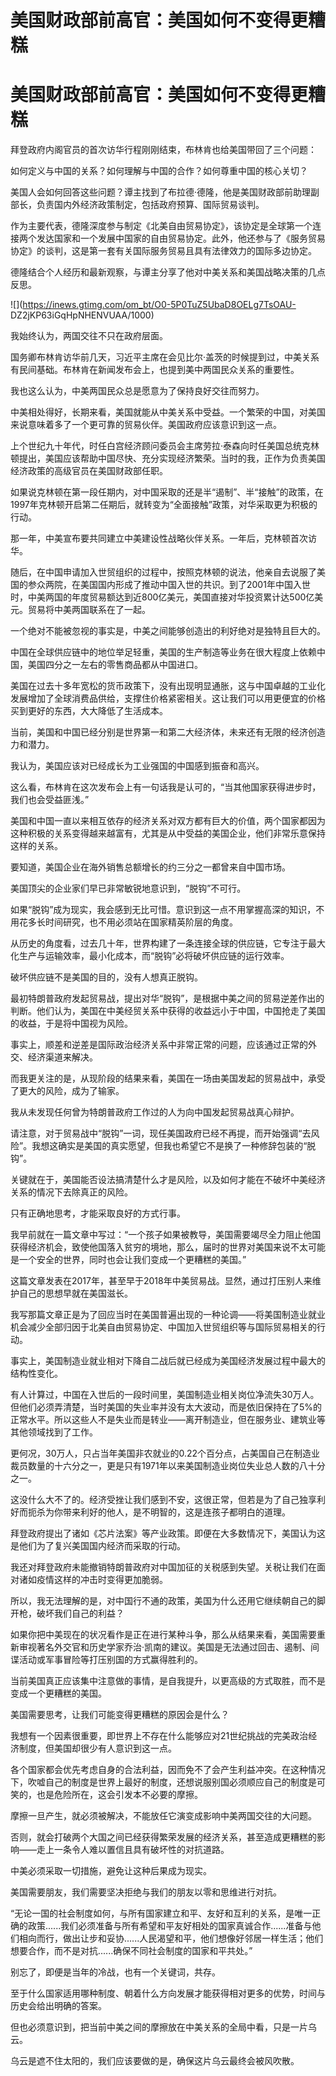 # 美国财政部前高官：美国如何不变得更糟糕

# 美国财政部前高官：美国如何不变得更糟糕

拜登政府内阁官员的首次访华行程刚刚结束，布林肯也给美国带回了三个问题：

如何定义与中国的关系？如何理解与中国的合作？如何尊重中国的核心关切？

美国人会如何回答这些问题？谭主找到了布拉德·德隆，他是美国财政部前助理副部长，负责国内外经济政策制定，包括政府预算、国际贸易谈判。

作为主要代表，德隆深度参与制定《北美自由贸易协定》，该协定是全球第一个连接两个发达国家和一个发展中国家的自由贸易协定。此外，他还参与了《服务贸易协定》的谈判，这是第一套有关国际服务贸易且具有法律效力的国际多边协定。

德隆结合个人经历和最新观察，与谭主分享了他对中美关系和美国战略决策的几点反思。

![](https://inews.gtimg.com/om_bt/O0-5P0TuZ5UbaD8OELg7TsOAU-
DZ2jKP63iGqHpNHENVUAA/1000)

我始终认为，两国交往不只在政府层面。

国务卿布林肯访华前几天，习近平主席在会见比尔·盖茨的时候提到过，中美关系有民间基础。布林肯在新闻发布会上，也提到美中两国民众关系的重要性。

我也这么认为，中美两国民众总是愿意为了保持良好交往而努力。

中美相处得好，长期来看，美国就能从中美关系中受益。一个繁荣的中国，对美国来说意味着多了一个更可靠的贸易伙伴。美国政府应该意识到这一点。

上个世纪九十年代，时任白宫经济顾问委员会主席劳拉·泰森向时任美国总统克林顿提出，美国应该帮助中国尽快、充分实现经济繁荣。当时的我，正作为负责美国经济政策的高级官员在美国财政部任职。

如果说克林顿在第一段任期内，对中国采取的还是半“遏制”、半“接触”的政策，在1997年克林顿开启第二任期后，就转变为“全面接触”政策，对华采取更为积极的行动。

那一年，中美宣布要共同建立中美建设性战略伙伴关系。一年后，克林顿首次访华。

随后，在中国申请加入世贸组织的过程中，按照克林顿的说法，他亲自去说服了美国的参众两院，在美国国内形成了推动中国入世的共识。到了2001年中国入世时，中美两国的年度贸易额达到近800亿美元，美国直接对华投资累计达500亿美元。贸易将中美两国联系在了一起。

一个绝对不能被忽视的事实是，中美之间能够创造出的利好绝对是独特且巨大的。

中国在全球供应链中的地位举足轻重，美国的生产制造等业务在很大程度上依赖中国，美国四分之一左右的零售商品都从中国进口。

美国在过去十多年宽松的货币政策下，没有出现明显通胀，这与中国卓越的工业化发展增加了全球消费品供给，支撑住价格紧密相关。这让我们可以用更便宜的价格买到更好的东西，大大降低了生活成本。

当前，美国和中国已经分别是世界第一和第二大经济体，未来还有无限的经济创造力和潜力。

我认为，美国应该对已经成长为工业强国的中国感到振奋和高兴。

这么看，布林肯在这次发布会上有一句话我是认可的，“当其他国家获得进步时，我们也会受益匪浅。”

美国和中国一直以来相互依存的经济关系对双方都有巨大的价值，两个国家都因为这种积极的关系变得越来越富有，尤其是从中受益的美国企业，他们非常乐意保持这样的关系。

要知道，美国企业在海外销售总额增长的约三分之一都曾来自中国市场。

美国顶尖的企业家们早已非常敏锐地意识到，“脱钩”不可行。

如果“脱钩”成为现实，我会感到无比可惜。意识到这一点不用掌握高深的知识，不用花多长时间研究，也不用必须站在国家精英阶层的角度。

从历史的角度看，过去几十年，世界构建了一条连接全球的供应链，它专注于最大化生产与运输效率，最小化成本，而“脱钩”必将破坏供应链的运行效率。

破坏供应链不是美国的目的，没有人想真正脱钩。

最初特朗普政府发起贸易战，提出对华“脱钩”，是根据中美之间的贸易逆差作出的判断。他们认为，美国在中美经贸关系中获得的收益远小于中国，中国抢走了美国的收益，于是将中国视为风险。

事实上，顺差和逆差是国际政治经济关系中非常正常的问题，应该通过正常的外交、经济渠道来解决。

而我更关注的是，从现阶段的结果来看，美国在一场由美国发起的贸易战中，承受了更大的风险，成为了输家。

我从未发现任何曾为特朗普政府工作过的人为向中国发起贸易战真心辩护。

请注意，对于贸易战中“脱钩”一词，现任美国政府已经不再提，而开始强调“去风险”。我想这确实是美国的真实愿望，但我也希望它不是换了一种修辞包装的“脱钩”。

关键就在于，美国能否设法搞清楚什么才是风险，以及如何才能在不破坏中美经济关系的情况下去除真正的风险。

只有正确地思考，才能采取良好的方式行事。

我早前就在一篇文章中写过：“一个孩子如果被教导，美国需要竭尽全力阻止他国获得经济机会，致使他国落入贫穷的境地，那么，届时的世界对美国来说不太可能是一个安全的世界，同时也会让我们变成一个更糟糕的美国。”

这篇文章发表在2017年，甚至早于2018年中美贸易战。显然，通过打压别人来维护自己的思想早就在美国滋长。

我写那篇文章正是为了回应当时在美国普遍出现的一种论调——将美国制造业就业机会减少全部归因于北美自由贸易协定、中国加入世贸组织等与国际贸易相关的行动。

事实上，美国制造业就业相对下降自二战后就已经成为美国经济发展过程中最大的结构性变化。

有人计算过，中国在入世后的一段时间里，美国制造业相关岗位净流失30万人。但他们必须弄清楚，当时美国的失业率并没有太大波动，而是依旧保持在了5%的正常水平。所以这些人不是失业而是转业——离开制造业，但在服务业、建筑业等其他领域找到了工作。

更何况，30万人，只占当年美国非农就业的0.22个百分点，占美国自己在制造业裁员数量的十六分之一，更是只有1971年以来美国制造业岗位失业总人数的八十分之一。

这没什么大不了的。经济受挫让我们感到不安，这很正常，但若是为了自己独享利好而扼杀为你带来利好的他人，是不明智的，这是连孩子都明白的道理。

拜登政府提出了诸如《芯片法案》等产业政策。即便在大多数情况下，美国认为这是他们为了复兴美国国内经济而采取的行动。

我还对拜登政府未能撤销特朗普政府对中国加征的关税感到失望。关税让我们在面对诸如疫情这样的冲击时变得更加脆弱。

所以，我无法理解的是，对中国行不通的政策，美国为什么还用它继续朝自己的脚开枪，破坏我们自己的利益？

如果你把中美现在的状况看作是正在进行某种斗争，那么从结果来看，美国需要重新审视著名外交官和历史学家乔治·凯南的建议。美国是无法通过回击、遏制、间谍活动或军事冒险等打压别国的方式赢得胜利的。

当前美国真正应该集中注意做的事情，是自我提升，以更高级的方式取胜，而不是变成一个更糟糕的美国。

美国需要思考，让我们可能变得更糟糕的原因会是什么？

我想有一个因素很重要，即世界上不存在什么能够应对21世纪挑战的完美政治经济制度，但美国却很少有人意识到这一点。‍‍

各个国家都会优先考虑自身的合法利益，因而免不了会产生利益冲突。在这种情况下，吹嘘自己的制度是世界上最好的制度，还想说服别国必须顺应自己的制度是可笑的，也是危险所在，这会引发本不必要的摩擦。

摩擦一旦产生，就必须被解决，不能放任它演变成影响中美两国交往的大问题。

否则，就会打破两个大国之间已经获得繁荣发展的经济关系，甚至造成更糟糕的影响——走上一条令人难以置信且具有破坏性的对抗道路。

中美必须采取一切措施，避免让这种后果成为现实。

美国需要朋友，我们需要坚决拒绝与我们的朋友以零和思维进行对抗。

“无论一国的社会制度如何，与所有国家建立和平、友好和互利的关系，是唯一正确的政策......我们必须准备与所有希望和平友好相处的国家真诚合作......准备与他们相向而行，做出让步和妥协......人民渴望和平，他们想像好邻居一样生活；他们想要合作，而不是对抗......确保不同社会制度的国家和平共处。”

别忘了，即便是当年的冷战，也有一个关键词，共存。

至于什么国家适用哪种制度、朝着什么方向发展才能获得相对更多的优势，时间与历史会给出明确的答案。

但也必须意识到，把当前中美之间的摩擦放在中美关系的全局中看，只是一片乌云。

乌云是遮不住太阳的，我们应该要做的是，确保这片乌云最终会被风吹散。

